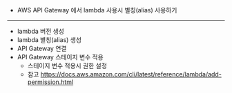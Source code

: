 * AWS API Gateway 에서 lambda 사용시 별칭(alias) 사용하기

---

* lambda 버전 생성
* lambda 별칭(alias) 생성
* API Gateway 연결
* API Gateway 스테이지 변수 적용
  * 스테이지 변수 적용시 권한 설정
  * 참고 https://docs.aws.amazon.com/cli/latest/reference/lambda/add-permission.html
